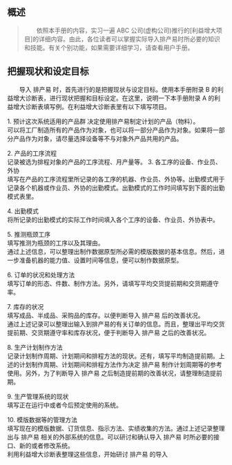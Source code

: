<h2>概述</h2>

> &emsp;&emsp;依照本手册的内容，实习一遍 ABC 公司(虚构公司)推行的[利益增大项目]的详细内容。由此，各位读者可以掌握实际导入排产易时所必要的知识和技能。有关个别功能，如果需要详细学习，请查看用户手册。

## 把握现状和设定目标 

 &emsp;&emsp;导入 排产易 时，首先进行的是把握现状与设定目标。使用本手册附录 B 的利益增大诊断表，进行现状把握和目标设定。在这里，说明一下本手册附录 A 的利益增大诊断表填写例。在利益增大诊断表里有以下填写项目。

1\. 预计这次系统适用的产品群  决定使用排产易制定计划的产品（物料）。  
可以将工厂制造所有的产品作为对象，也可以将一部分产品作为对象。如果将一部分产品作为对象，请尽量选择设备等不与对象外产品共用的产品。

2\. 产品的工序流程  
记录被选为排程对象的产品的工序流程、月产量等。
3\. 各工序的设备、作业员、外协  
填写在产品的工序流程里所记录的各工序的机器、作业员、外协等。出勤模式用于记录各个机器或作业员、外协的出勤模式。出勤模式的工作时间填写到下面的出勤模式表里。  

4\. 出勤模式  
将所记录的出勤模式的实际工作时间填入各个工序的设备、作业员、外协表中。  

5\. 推测瓶颈工序  
填写推测为瓶颈的工序以及其理由。  
通过上述信息，可以整理出制作数据原型所必需的模版数据的基本信息。然后，进一步准备机器的能力值、设置时间等信息，便可以制作数据原型。  

6\. 订单的状况和处理方法  
填写订单的形态、件数、制作方法。另外，请填写平均交货提前期和交货期遵守率。  

7\. 库存的状况  
填写成品、半成品、采购品的库存。以便判断导入 排产易 后的改善状况。  
通过上述记录可以整理出输入到排产易的有关订单的信息。而且，整理出平均交货提前期、交货期遵守率和库存状况，便于判断导入 排产易 之后的改善状况。  

8\. 生产计划制作方法  
记录计划制作周期、计划期间和排程方法的现状。还有，填写平均制造提前期。上述的计划制作周期、计划期间和排程方法作为决定 排产易 制作计划周期等的参考使用。另外，为了判断导入 排产易 之后制造提前期的改善状况，请整理制造提前期。  

9\. 生产管理系统的现状  
填写正在运行中或者今后预定使用的系统。  

10\. 模版数据等的管理方法  
填写现在的模版数据、订货信息、指示方法、实绩收集的方法。通过上述记录整理出与 排产易 相关的外部系统的信息。可以研讨和确认导入 排产易 时所必要的接口、新的或者修改系统。  
利用利益增大诊断表整理这些信息，开始研讨 排产易 的导入  
